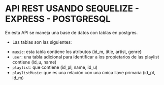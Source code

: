 # API REST USANDO SEQUELIZE - EXPRESS - POSTGRESQL
En esta API se maneja una base de datos con tablas en postgres.
* Las tablas son las siguientes:
- `music`: esta tabla contiene los atributos (id_m, title, artist, genre)
- `user`: una tabla adicional para identificar a los propietarios de las playlist contiene (id_u, name)
- `playlist`: que contiene (id_pl, name, id_u)
- `playlistMusic`: que es una relación con una única llave primaria (id_pl, id_m)




